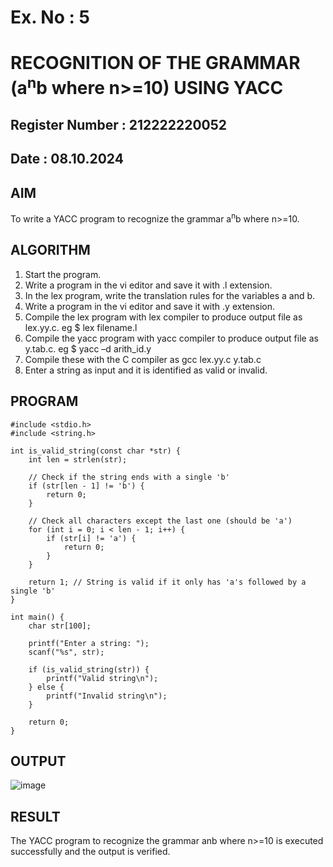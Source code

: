# Ex. No : 5	
# RECOGNITION OF THE GRAMMAR (a<sup>n</sup>b where n>=10) USING YACC
## Register Number : 212222220052
## Date : 08.10.2024

## AIM   
To write a YACC program to recognize the grammar a<sup>n</sup>b where n>=10.

## ALGORITHM
1.	Start the program.
2.	Write a program in the vi editor and save it with .l extension.
3.	In the lex program, write the translation rules for the variables a and b.
4.	Write a program in the vi editor and save it with .y extension.
5.	Compile the lex program with lex compiler to produce output file as lex.yy.c. eg $ lex filename.l
6.	Compile the yacc program with yacc compiler to produce output file as y.tab.c. eg $ yacc –d arith_id.y
7.	Compile these with the C compiler as gcc lex.yy.c y.tab.c
8.	Enter a string as input and it is identified as valid or invalid.
 
## PROGRAM
```
#include <stdio.h>
#include <string.h>

int is_valid_string(const char *str) {
    int len = strlen(str);

    // Check if the string ends with a single 'b'
    if (str[len - 1] != 'b') {
        return 0;
    }

    // Check all characters except the last one (should be 'a')
    for (int i = 0; i < len - 1; i++) {
        if (str[i] != 'a') {
            return 0;
        }
    }

    return 1; // String is valid if it only has 'a's followed by a single 'b'
}

int main() {
    char str[100];
    
    printf("Enter a string: ");
    scanf("%s", str);

    if (is_valid_string(str)) {
        printf("Valid string\n");
    } else {
        printf("Invalid string\n");
    }

    return 0;
}
```

## OUTPUT 

![image](https://github.com/user-attachments/assets/d418c4ac-99a2-4f3c-90d5-5e1093f93543)


## RESULT
The YACC program to recognize the grammar anb where n>=10 is executed successfully and the output is verified.

